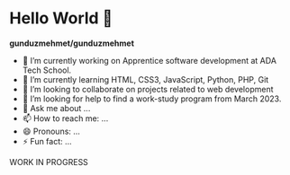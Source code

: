  <H1> Hello World  👋 </H1>


**gunduzmehmet/gunduzmehmet** 

- 🔭 I’m currently working on Apprentice software development at ADA Tech School.
- 🌱 I’m currently learning HTML, CSS3, JavaScript, Python, PHP, Git
- 👯 I’m looking to collaborate on projects related to web development
- 🤔 I’m looking for help to find a work-study program from March 2023. 
- 💬 Ask me about ...
- 📫 How to reach me: ...
- 😄 Pronouns: ...
- ⚡ Fun fact: ...

WORK IN PROGRESS
